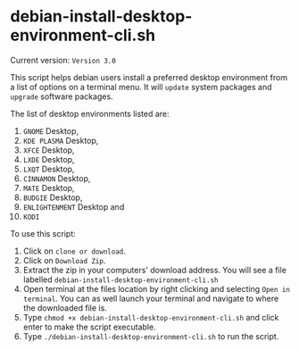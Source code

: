 # debian-install-desktop-environment-cli.sh
Current version: `Version 3.0`

This script helps debian users install a preferred desktop environment from a list of options on a terminal menu. 
It will `update` system packages and `upgrade` software packages. 

The list of desktop environments listed are:
  1.  `GNOME` Desktop,
  2.  `KDE PLASMA` Desktop,
  3.  `XFCE` Desktop,
  4.  `LXDE` Desktop,
  5.  `LXQT` Desktop,
  6.  `CINNAMON` Desktop,
  7.  `MATE` Desktop,
  8.  `BUDGIE` Desktop,
  9.  `ENLIGHTENMENT` Desktop and
  10. `KODI`


To use this script:
  1. Click on `clone or download`.
  2. Click on `Download Zip`.
  3. Extract the zip in your computers' download address. You will see a file labelled `debian-install-desktop-environment-cli.sh`
  4. Open terminal at the files location by right clicking and selecting `Open in terminal`. You can as well launch your terminal and navigate to where the downloaded file is.
  5. Type `chmod +x debian-install-desktop-environment-cli.sh` and click enter to make the script executable.
  6. Type `./debian-install-desktop-environment-cli.sh` to run the script.


